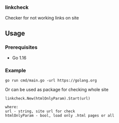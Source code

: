 ### linkcheck

Checker for not working links on site

## Usage

### Prerequisites
* Go 1.16

### Example
```
go run cmd/main.go -url https://golang.org
```
Or can be used as package for checking whole site
```
linkcheck.New(htmlOnlyParam).Start(url)

where:
url - string, site url for check
htmlOnlyParam - bool, load only .html pages or all
```

